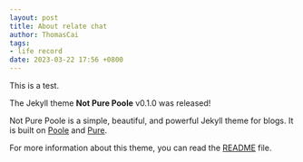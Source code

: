 ```yaml
---
layout: post
title: About relate chat
author: ThomasCai
tags:
- life record
date: 2023-03-22 17:56 +0800
---
```


This is a test.

The Jekyll theme **Not Pure Poole** v0.1.0 was released!

Not Pure Poole is a simple, beautiful, and powerful Jekyll theme for blogs. It is built on [Poole](https://github.com/poole/poole) and [Pure](https://purecss.io/).

For more information about this theme, you can read the [README](https://github.com/vszhub/not-pure-poole/blob/master/README.md) file.

